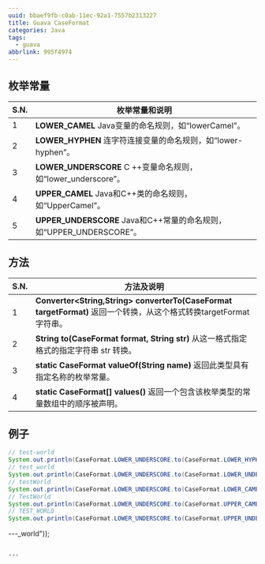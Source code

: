 ```yaml
---
uuid: bbaef9fb-c0ab-11ec-92a1-7557b2313227
title: Guava CaseFormat
categories: Java
tags:
  - guava
abbrlink: 995f4974
---
```


## 枚举常量

| S.N. | 枚举常量和说明                                               |
| ---- | ------------------------------------------------------------ |
| 1    | **LOWER_CAMEL**  			Java变量的命名规则，如“lowerCamel”。 |
| 2    | **LOWER_HYPHEN**  			连字符连接变量的命名规则，如“lower-hyphen”。 |
| 3    | **LOWER_UNDERSCORE**  			C ++变量命名规则，如“lower_underscore”。 |
| 4    | **UPPER_CAMEL**  			Java和C++类的命名规则，如“UpperCamel”。 |
| 5    | **UPPER_UNDERSCORE**  			Java和C++常量的命名规则，如“UPPER_UNDERSCORE”。 |

## 方法

| S.N. | 方法及说明                                                   |
| ---- | ------------------------------------------------------------ |
| 1    | **Converter<String,String> converterTo(CaseFormat targetFormat)**  			返回一个转换，从这个格式转换targetFormat字符串。 |
| 2    | **String to(CaseFormat format, String str)**  			从这一格式指定格式的指定字符串 str 转换。 |
| 3    | **static CaseFormat valueOf(String name)**  			返回此类型具有指定名称的枚举常量。 |
| 4    | **static CaseFormat[] values()**  			返回一个包含该枚举类型的常量数组中的顺序被声明。 |

## 例子

```java
// test-world
System.out.println(CaseFormat.LOWER_UNDERSCORE.to(CaseFormat.LOWER_HYPHEN, "test_world"));
// test_world
System.out.println(CaseFormat.LOWER_UNDERSCORE.to(CaseFormat.LOWER_UNDERSCORE, "test_world"));
// testWorld
System.out.println(CaseFormat.LOWER_UNDERSCORE.to(CaseFormat.LOWER_CAMEL, "test_world"));
// TestWorld
System.out.println(CaseFormat.LOWER_UNDERSCORE.to(CaseFormat.UPPER_CAMEL, "test_world"));
// TEST_WORLD
System.out.println(CaseFormat.LOWER_UNDERSCORE.to(CaseFormat.UPPER_UNDERSCORE, "test_world"));
```

---_world"));
```

---